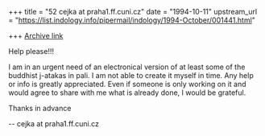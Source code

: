+++
title = "52 cejka at praha1.ff.cuni.cz"
date = "1994-10-11"
upstream_url = "https://list.indology.info/pipermail/indology/1994-October/001441.html"

+++
[Archive link](https://list.indology.info/pipermail/indology/1994-October/001441.html)

Help please!!!

I am in an urgent need of an electronical version of at least some of the 
buddhist j-atakas in pali. I am not able to create it myself in time.
Any help or info is greatly appreciated. Even if someone is only working on it
and would agree to share with me what is already done, I would be grateful.

Thanks in advance


-- 
cejka at praha1.ff.cuni.cz





